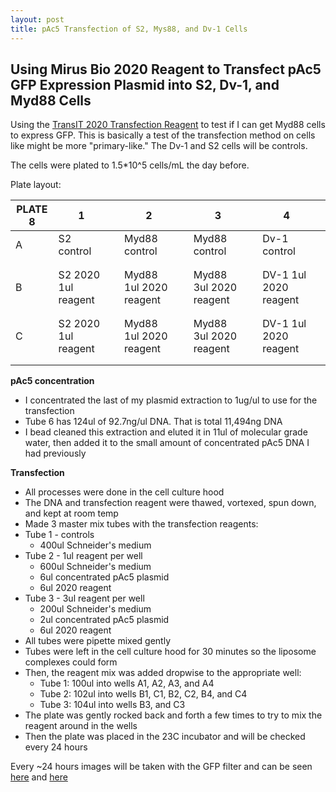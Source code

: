 ```yaml
---
layout: post
title: pAc5 Transfection of S2, Mys88, and Dv-1 Cells
---
```


## Using Mirus Bio 2020 Reagent to Transfect pAc5 GFP Expression Plasmid into S2, Dv-1, and Myd88 Cells 

Using the [TransIT 2020 Transfection Reagent](https://www.mirusbio.com/products/transfection/transit-2020-transfection-reagent) to test if I can get Myd88 cells to express GFP. This is basically a test of the transfection method on cells like might be more "primary-like." The Dv-1 and S2 cells will be controls. 

The cells were plated to 1.5*10^5 cells/mL the day before. 


Plate layout: 

| PLATE 8 | 1                   |   | 2                      |   | 3                      |   | 4                      |   |
|---------|---------------------|---|------------------------|---|------------------------|---|------------------------|---|
| A       | S2 control          |   | Myd88 control          |   | Myd88 control          |   | Dv-1 control           |   |
|         |                     |   |                        |   |                        |   |                        |   |
|         |                     |   |                        |   |                        |   |                        |   |
| B       | S2 2020 1ul reagent |   | Myd88 1ul 2020 reagent |   | Myd88 3ul 2020 reagent |   | DV-1 1ul 2020 reagent  |   |
|         |                     |   |                        |   |                        |   |                        |   |
|         |                     |   |                        |   |                        |   |                        |   |
| C       | S2 2020 1ul reagent |   | Myd88 1ul 2020 reagent |   | Myd88 3ul 2020 reagent |   | DV-1  1ul 2020 reagent |   |
|         |                     |   |                        |   |                        |   |                        |   |
|         |                     |   |                        |   |                        |   |                        |   |

**pAc5 concentration**
- I concentrated the last of my plasmid extraction to 1ug/ul to use for the transfection 
- Tube 6 has 124ul of 92.7ng/ul DNA. That is total 11,494ng DNA
- I bead cleaned this extraction and eluted it in 11ul of molecular grade water, then added it to the small amount of concentrated pAc5 DNA I had previously 

**Transfection**
- All processes were done in the cell culture hood
- The DNA and transfection reagent were thawed, vortexed, spun down, and kept at room temp
- Made 3 master mix tubes with the transfection reagents:
- Tube 1 - controls 
    - 400ul Schneider's medium 
- Tube 2 - 1ul reagent per well 
    - 600ul Schneider's medium 
    - 6ul concentrated pAc5 plasmid 
    - 6ul 2020 reagent 
- Tube 3 - 3ul reagent per well 
    - 200ul Schneider's medium 
    - 2ul concentrated pAc5 plasmid
    - 6ul 2020 reagent 
- All tubes were pipette mixed gently 
- Tubes were left in the cell culture hood for 30 minutes so the liposome complexes could form 
- Then, the reagent mix was added dropwise to the appropriate well:
    - Tube 1: 100ul into wells A1, A2, A3, and A4
    - Tube 2: 102ul into wells B1, C1, B2, C2, B4, and C4
    - Tube 3: 104ul into wells B3, and C3
- The plate was gently rocked back and forth a few times to try to mix the reagent around in the wells 
- Then the plate was placed in the 23C incubator and will be checked every 24 hours 


Every ~24 hours images will be taken with the GFP filter and can be seen [here](https://docs.google.com/presentation/d/1AtDpjM4MQpx62k21G-JPkzHckQoXxc73YU9puDG2FEY/edit?usp=share_link) and [here](https://drive.google.com/drive/folders/1fl1CsaHwWf0IPk_LEdIxPwt17PyBe1Fg?usp=share_link)




